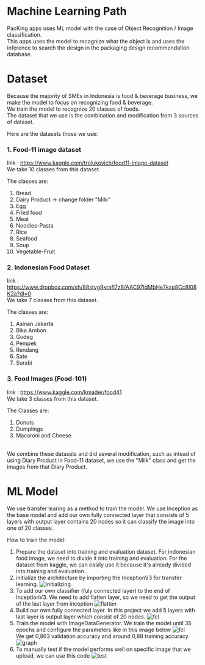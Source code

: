 # Machine Learning Path

PacKing apps uses ML model with the case of Object Recognition / Image classification.<br>
This apps uses the model to recognize what the object is and uses the inference to search the design in the packaging design recommendation database.

# Dataset

Because the majority of SMEs in Indonesia is food & beverage business, we make the model to focus on recognizing food & beverage.<br>
We train the model to recognize 20 classes of foods.<br>
The dataset that we use is the combination and modification from 3 sources of dataset.


Here are the datasets those we use:

### 1. Food-11 image dataset
link : https://www.kaggle.com/trolukovich/food11-image-dataset<br>We take 10 classes from this dataset. 

The classes are:
1. Bread
2. Dairy Product -> change folder "Milk"
3. Egg
4. Fried food
5. Meat
6. Noodles-Pasta
7. Rice
8. Seafood
9. Soup
10. Vegetable-Fruit 

### 2. Indonesian Food Dataset
link : https://www.dropbox.com/sh/88stvg9krafl7z8/AAC97IdMbHe7ksp8Cc8I08K2a?dl=0<br>
We take 7 classes from this dataset.

The classes are:

1. Asinan Jakarta
2. Bika Ambon
3. Gudeg
4. Pempek
5. Rendang
6. Sate
7. Surabi


### 3. Food Images (Food-101)
link : https://www.kaggle.com/kmader/food41<br>
We take 3 classes from this dataset.

The Classes are:

1. Donuts
2. Dumplings
3. Macaroni and Cheese


<br>We combine these datasets and did several modification, such as intead of using Diary Product in Food-11 dataset, we use the "Milk" class and get the images from that Diary Product.

# ML Model
We use transfer learing as a method to train the model. We use Inception as the base model and add our own fully connected layer that consists of 5 layers with output layer contains 20 nodes so it can classify the image into one of 20 classes.


How to train the model:
1. Prepare the dataset into training and evaluation dataset. For indonesian food image, we need to divide it into training and evaluation. For the dataset from kaggle, we can easily use it because it's already divided into training and evaluation.
2. initialize the architecture by importing the InceptionV3 for transfer learning.
![initializing](https://i.ibb.co/wwVCGy9/jupy1.png)
3. To add our own classifier (fuly connected layer) to the end of InceptionV3. We need to add flatten layer, so we need to get the output of the last layer from inception
![flatten](https://i.ibb.co/7Spwcc7/jupy2.png)
4. Build our own fully connected layer. In this project we add 5 layers with last layer is output layer which consist of 20 nodes.
![fcl](https://i.ibb.co/VQTpdJT/jupy3.png)
5. Train the model with ImageDataGenerator. We train the model until 35 epochs and configure the parameters like in this image below
![fcl](https://i.ibb.co/TT1wpL4/jupy4.png)
<br>We get 0,863 validation accuracy and around 0,88 training accuracy<br>
![graph](https://i.ibb.co/kXPHRQM/bangkit.png)
6. To manually test if the model performs well on specific image that we upload, we can use this code
![test](https://i.ibb.co/wRZCcDr/jupy5.png)
